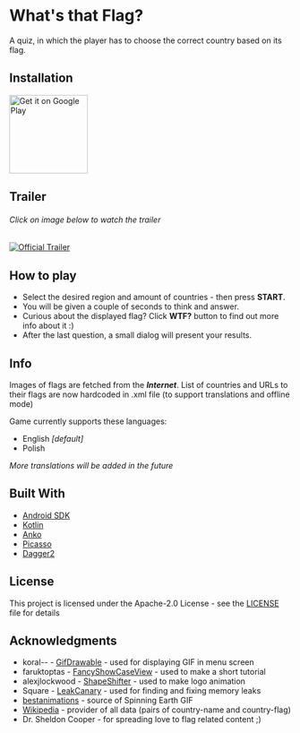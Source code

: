 # What's that Flag?

A quiz, in which the player has to choose the correct country based on its flag.

## Installation

<a href='https://play.google.com/store/apps/details?id=me.wozappz.whatsthatflag&pcampaignid=MKT-Other-global-all-co-prtnr-py-PartBadge-Mar2515-1'><img alt='Get it on Google Play' src='https://play.google.com/intl/en_us/badges/images/generic/en_badge_web_generic.png' height="140"/></a>

## Trailer

###### *Click on image below to watch the trailer*
<a href="http://www.youtube.com/watch?feature=player_embedded&v=JDHypI8OBec
" target="_blank"><img src="https://media.giphy.com/media/l4EoTXFYNouf9w0Ew/giphy.gif" 
alt="Official Trailer" /></a>

## How to play

* Select the desired region and amount of countries - then press **START**.
* You will be given a couple of seconds to think and answer.
* Curious about the displayed flag? Click **WTF?** button to find out more info about it :)
* After the last question, a small dialog will present your results.

## Info

Images of flags are fetched from the ***Internet***. List of countries and URLs to their flags are now hardcoded in .xml file (to support translations and offline mode)

Game currently supports these languages:
* English *[default]*
* Polish

*More translations will be added in the future*

## Built With

* [Android SDK](https://developer.android.com/index.html)
* [Kotlin](https://kotlinlang.org/)
* [Anko](https://github.com/Kotlin/anko)
* [Picasso](https://github.com/square/picasso)
* [Dagger2](https://github.com/google/dagger)

## License

This project is licensed under the Apache-2.0 License - see the [LICENSE](LICENSE) file for details

## Acknowledgments

* koral-- - [GifDrawable](https://github.com/koral--/android-gif-drawable) - used for displaying GIF in menu screen
* faruktoptas - [FancyShowCaseView](https://github.com/faruktoptas/FancyShowCaseView) - used to make a short tutorial
* alexjlockwood - [ShapeShifter](https://github.com/alexjlockwood/ShapeShifter) - used to make logo animation
* Square - [LeakCanary](https://github.com/square/leakcanary) - used for finding and fixing memory leaks
* [bestanimations](http://bestanimations.com) - source of Spinning Earth GIF
* [Wikipedia](https://en.wikipedia.org/wiki/Main_Page) - provider of all data (pairs of country-name and country-flag)
* Dr. Sheldon Cooper - for spreading love to flag related content ;)
